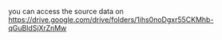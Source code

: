 you can access the source data on https://drive.google.com/drive/folders/1ihs0noDgxr55CKMhb-qGuBldSjXrZnMw
